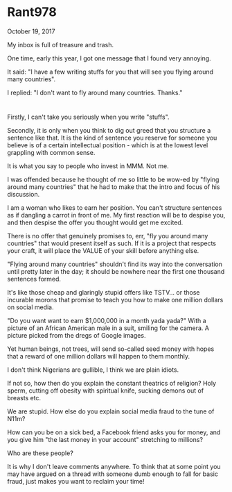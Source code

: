 # Rant978


October 19, 2017

My inbox is full of treasure and trash.

One time, early this year, I got one message that I found very annoying.

It said: "I have a few writing stuffs for you that will see you flying around many countries".

I replied: "I don't want to fly around many countries. Thanks."

#
Firstly, I can't take you seriously when you write "stuffs".

Secondly, it is only when you think to dig out greed that you structure a sentence like that. It is the kind of sentence you reserve for someone you believe is of a certain intellectual position - which is at the lowest level grappling with common sense.

It is what you say to people who invest in MMM. Not me.

I was offended because he thought of me so little to be wow-ed by "flying around many countries" that he had to make that the intro and focus of his discussion. 

I am a woman who likes to earn her position. You can't structure sentences as if dangling a carrot in front of me. My first reaction will be to despise you, and then despise the offer you thought would get me excited. 

There is no offer that genuinely promises to, err, "fly you around many countries" that would present itself as such. If it is a project that respects your craft, it will place the VALUE of your skill before anything else.

"Flying around many countries" shouldn't find its way into the conversation until pretty later in the day; it should be nowhere near the first one thousand sentences formed. 

It's like those cheap and glaringly stupid offers like TSTV... or those incurable morons that promise to teach you how to make one million dollars on social media.

"Do you want want to earn $1,000,000 in a month yada yada?" With a picture of an African American male in a suit, smiling for the camera. A picture picked from the dregs of Google images.

Yet human beings, not trees, will send so-called seed money with hopes that a reward of one million dollars will happen to them monthly.

I don't think Nigerians are gullible, I think we are plain idiots.

If not so, how then do you explain the constant theatrics of religion? Holy sperm, cutting off obesity with spiritual knife, sucking demons out of breasts etc.

We are stupid. How else do you explain social media fraud to the tune of  N11m?

How can you be on a sick bed, a Facebook friend asks you for money, and you give him "the last money in your account" stretching to millions?

Who are these people? 

It is why I don't leave comments anywhere. To think that at some point you may have argued on a thread with someone dumb enough to fall for basic fraud, just makes you want to reclaim your time!